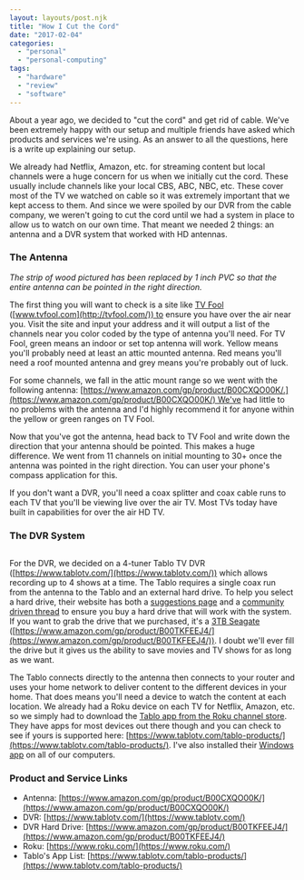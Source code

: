 ```yaml
---
layout: layouts/post.njk
title: "How I Cut the Cord"
date: "2017-02-04"
categories: 
  - "personal"
  - "personal-computing"
tags: 
  - "hardware"
  - "review"
  - "software"
---
```


About a year ago, we decided to "cut the cord" and get rid of cable. We've been extremely happy with our setup and multiple friends have asked which products and services we're using. As an answer to all the questions, here is a write up explaining our setup.

We already had Netflix, Amazon, etc. for streaming content but local channels were a huge concern for us when we initially cut the cord. These usually include channels like your local CBS, ABC, NBC, etc. These cover most of the TV we watched on cable so it was extremely important that we kept access to them. And since we were spoiled by our DVR from the cable company, we weren't going to cut the cord until we had a system in place to allow us to watch on our own time. That meant we needed 2 things: an antenna and a DVR system that worked with HD antennas.

### The Antenna

<img src="../../../img/posts/2017/attic-antenna.jpg" alt="" class="img-fluid">
<div class="text-center"><em>The strip of wood pictured has been replaced by 1 inch PVC so that the entire antenna can be pointed in the right direction.</em></div>

The first thing you will want to check is a site like [TV Fool](http://tvfool.com/) ([www.tvfool.com](http://tvfool.com/)) to ensure you have over the air near you. Visit the site and input your address and it will output a list of the channels near you color coded by the type of antenna you'll need. For TV Fool, green means an indoor or set top antenna will work. Yellow means you'll probably need at least an attic mounted antenna. Red means you'll need a roof mounted antenna and grey means you're probably out of luck.

For some channels, we fall in the attic mount range so we went with the following antenna: [https://www.amazon.com/gp/product/B00CXQO00K/.](https://www.amazon.com/gp/product/B00CXQO00K/) We've had little to no problems with the antenna and I'd highly recommend it for anyone within the yellow or green ranges on TV Fool.

Now that you've got the antenna, head back to TV Fool and write down the direction that your antenna should be pointed. This makes a huge difference. We went from 11 channels on initial mounting to 30+ once the antenna was pointed in the right direction. You can user your phone's compass application for this.

If you don't want a DVR, you'll need a coax splitter and coax cable runs to each TV that you'll be viewing live over the air TV. Most TVs today have built in capabilities for over the air HD TV.

### The DVR System

<img src="../../../img/posts/2017/tablo.jpg" alt="" class="img-fluid">

For the DVR, we decided on a 4-tuner Tablo TV DVR ([https://www.tablotv.com/](https://www.tablotv.com/)) which allows recording up to 4 shows at a time. The Tablo requires a single coax run from the antenna to the Tablo and an external hard drive. To help you select a hard drive, their website has both a [suggestions page](https://www.tablotv.com/blog/tablo-usb-hard-drive-specifications-suggestions/) and a [community driven thread](https://community.tablotv.com/t/tested-hard-drives/130) to ensure you buy a hard drive that will work with the system. If you want to grab the drive that we purchased, it's a [3TB Seagate](https://www.amazon.com/gp/product/B00TKFEEJ4/) ([https://www.amazon.com/gp/product/B00TKFEEJ4/](https://www.amazon.com/gp/product/B00TKFEEJ4/)). I doubt we'll ever fill the drive but it gives us the ability to save movies and TV shows for as long as we want.

The Tablo connects directly to the antenna then connects to your router and uses your home network to deliver content to the different devices in your home. That does means you'll need a device to watch the content at each location. We already had a Roku device on each TV for Netflix, Amazon, etc. so we simply had to download the [Tablo app from the Roku channel store](https://channelstore.roku.com/details/44281/tablo-tv). They have apps for most devices out there though and you can check to see if yours is supported here: [https://www.tablotv.com/tablo-products/](https://www.tablotv.com/tablo-products/). I've also installed their [Windows app](https://www.tablotv.com/blog/tablo-ota-dvr-app-now-available-xbox-one/) on all of our computers.

### Product and Service Links

- Antenna: [https://www.amazon.com/gp/product/B00CXQO00K/](https://www.amazon.com/gp/product/B00CXQO00K/)
- DVR: [https://www.tablotv.com/](https://www.tablotv.com/)
- DVR Hard Drive: [https://www.amazon.com/gp/product/B00TKFEEJ4/](https://www.amazon.com/gp/product/B00TKFEEJ4/)
- Roku: [https://www.roku.com/](https://www.roku.com/)
- Tablo's App List: [https://www.tablotv.com/tablo-products/](https://www.tablotv.com/tablo-products/)

